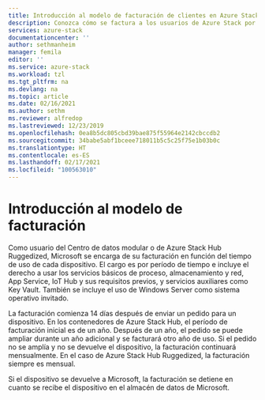 ```yaml
---
title: Introducción al modelo de facturación de clientes en Azure Stack | Microsoft Docs
description: Conozca cómo se factura a los usuarios de Azure Stack por el uso de los recursos.
services: azure-stack
documentationcenter: ''
author: sethmanheim
manager: femila
editor: ''
ms.service: azure-stack
ms.workload: tzl
ms.tgt_pltfrm: na
ms.devlang: na
ms.topic: article
ms.date: 02/16/2021
ms.author: sethm
ms.reviewer: alfredop
ms.lastreviewed: 12/23/2019
ms.openlocfilehash: 0ea8b5dc805cbd39bae875f55964e2142cbccdb2
ms.sourcegitcommit: 34babe5abf1bceee718011b5c5c25f75e1b03b0c
ms.translationtype: HT
ms.contentlocale: es-ES
ms.lasthandoff: 02/17/2021
ms.locfileid: "100563010"
---
```

# <a name="billing-model-overview"></a>Introducción al modelo de facturación

Como usuario del Centro de datos modular o de Azure Stack Hub Ruggedized, Microsoft se encarga de su facturación en función del tiempo de uso de cada dispositivo. El cargo es por período de tiempo e incluye el derecho a usar los servicios básicos de proceso, almacenamiento y red, App Service, IoT Hub y sus requisitos previos, y servicios auxiliares como Key Vault. También se incluye el uso de Windows Server como sistema operativo invitado.

La facturación comienza 14 días después de enviar un pedido para un dispositivo. En los contenedores de Azure Stack Hub, el período de facturación inicial es de un año. Después de un año, el pedido se puede ampliar durante un año adicional y se facturará otro año de uso. Si el pedido no se amplía y no se devuelve el dispositivo, la facturación continuará mensualmente. En el caso de Azure Stack Hub Ruggedized, la facturación siempre es mensual.

Si el dispositivo se devuelve a Microsoft, la facturación se detiene en cuanto se recibe el dispositivo en el almacén de datos de Microsoft.
